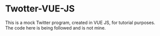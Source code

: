 # Twotter-VUE-JS
This is a mock Twitter program, created in VUE JS, for tutorial purposes.  The code here is being followed and is not mine. 
